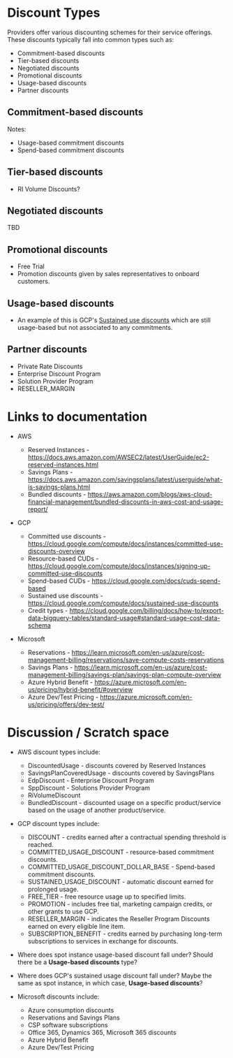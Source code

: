 # Discount Types

Providers offer various discounting schemes for their service offerings. These discounts typically fall into common types such as:

- Commitment-based discounts
- Tier-based discounts
- Negotiated discounts
- Promotional discounts
- Usage-based discounts
- Partner discounts

## Commitment-based discounts

Notes:

- Usage-based commitment discounts
- Spend-based commitment discounts

## Tier-based discounts

- RI Volume Discounts?

## Negotiated discounts

TBD

## Promotional discounts

- Free Trial
- Promotion discounts given by sales representatives to onboard customers.

## Usage-based discounts

- An example of this is GCP's [Sustained use discounts](https://cloud.google.com/compute/docs/sustained-use-discounts) which are still usage-based but not associated to any commitments.

## Partner discounts

- Private Rate Discounts
- Enterprise Discount Program
- Solution Provider Program
- RESELLER_MARGIN

# Links to documentation

- AWS
  - Reserved Instances - https://docs.aws.amazon.com/AWSEC2/latest/UserGuide/ec2-reserved-instances.html
  - Savings Plans - https://docs.aws.amazon.com/savingsplans/latest/userguide/what-is-savings-plans.html
  - Bundled discounts - https://aws.amazon.com/blogs/aws-cloud-financial-management/bundled-discounts-in-aws-cost-and-usage-report/

- GCP
  - Committed use discounts - https://cloud.google.com/compute/docs/instances/committed-use-discounts-overview
  - Resource-based CUDs - https://cloud.google.com/compute/docs/instances/signing-up-committed-use-discounts
  - Spend-based CUDs - https://cloud.google.com/docs/cuds-spend-based
  - Sustained use discounts - https://cloud.google.com/compute/docs/sustained-use-discounts
  - Credit types - https://cloud.google.com/billing/docs/how-to/export-data-bigquery-tables/standard-usage#standard-usage-cost-data-schema

- Microsoft
  - Reservations - https://learn.microsoft.com/en-us/azure/cost-management-billing/reservations/save-compute-costs-reservations
  - Savings Plans - https://learn.microsoft.com/en-us/azure/cost-management-billing/savings-plan/savings-plan-compute-overview
  - Azure Hybrid Benefit - https://azure.microsoft.com/en-us/pricing/hybrid-benefit/#overview
  - Azure Dev/Test Pricing - https://azure.microsoft.com/en-us/pricing/offers/dev-test/

# Discussion / Scratch space

- AWS discount types include:
  - DiscountedUsage - discounts covered by Reserved Instances
  - SavingsPlanCoveredUsage - discounts covered by SavingsPlans
  - EdpDiscount - Enterprise Discount Program
  - SppDiscount - Solutions Provider Program
  - RiVolumeDiscount
  - BundledDiscount - discounted usage on a specific product/service based on the usage of another product/service.

- GCP discount types include:
  - DISCOUNT - credits earned after a contractual spending threshold is reached.
  - COMMITTED_USAGE_DISCOUNT - resource-based commitment discounts.
  - COMMITTED_USAGE_DISCOUNT_DOLLAR_BASE - Spend-based commitment discounts.
  - SUSTAINED_USAGE_DISCOUNT - automatic discount earned for prolonged usage.
  - FREE_TIER - free resource usage up to specified limits.
  - PROMOTION - includes free tial, marketing campaign credits, or other grants to use GCP.
  - RESELLER_MARGIN - indicates the Reseller Program Discounts earned on every eligible line item.
  - SUBSCRIPTION_BENEFIT - credits earned by purchasing long-term subscriptions to services in exchange for discounts.

- Where does spot instance usage-based discount fall under? Should there be a **Usage-based discounts** type?

- Where does GCP's sustained usage discount fall under? Maybe the same as spot instance, in which case, **Usage-based discounts**?

- Microsoft discounts include:
  - Azure consumption discounts
  - Reservations and Savings Plans
  - CSP software subscriptions
  - Office 365, Dynamics 365, Microsoft 365 discounts
  - Azure Hybrid Benefit
  - Azure Dev/Test Pricing
